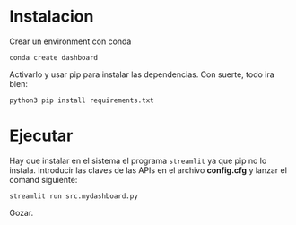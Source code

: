 # Instalacion
Crear un environment con conda
```
conda create dashboard
```
Activarlo y usar pip para instalar las dependencias. Con suerte, todo ira bien:
```
python3 pip install requirements.txt
```

# Ejecutar
Hay que instalar en el sistema el programa `streamlit` ya que pip no lo instala. Introducir las claves de las APIs en el archivo **config.cfg** y lanzar el comand siguiente:
```
streamlit run src.mydashboard.py
```
Gozar.
